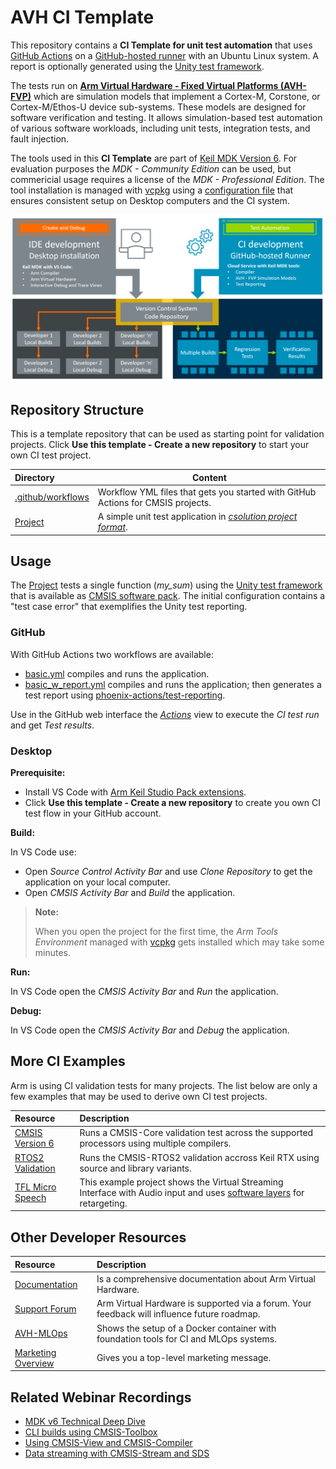 # AVH CI Template

This repository contains a **CI Template for unit test automation** that uses [GitHub Actions](https://github.com/features/actions) on a [GitHub-hosted runner](https://docs.github.com/en/actions/using-github-hosted-runners/about-github-hosted-runners/about-github-hosted-runners) with an Ubuntu Linux system. A report is optionally generated using  the [Unity test framework](https://github.com/MDK-Packs/Unity).

The tests run on [**Arm Virtual Hardware - Fixed Virtual Platforms (AVH-FVP)**](https://arm-software.github.io/AVH/main/simulation/html/index.html) which are simulation models that implement a Cortex-M, Corstone, or Cortex-M/Ethos-U device sub-systems. These models are designed for software verification and testing. It allows simulation-based test automation of various software workloads, including unit tests, integration tests, and fault injection.

The tools used in this **CI Template** are part of [Keil MDK Version 6](https://www.keil.arm.com/keil-mdk/). For evaluation purposes the *MDK - Community Edition* can be used, but commericial usage requires a license of the *MDK - Professional Edition*.
The tool installation is managed with [vcpkg](https://www.keil.arm.com/artifacts/) using a [configuration file](./vcpkg-configuration.json) that ensures consistent setup on Desktop computers and the CI system.

![Create, debug, and test](./create_debug_test.png)

## Repository Structure

This is a template repository that can be used as starting point for validation projects. Click **Use this template - Create a new repository** to start your own CI test project.

Directory                     | Content
:-----------------------------|----------
[.github/workflows](.github/workflows) | Workflow YML files that gets you started with GitHub Actions for CMSIS projects.
[Project](Project)                     | A simple unit test application in [*csolution project format*](https://github.com/Open-CMSIS-Pack/cmsis-toolbox).

## Usage

The [Project](Project) tests a single function (*my_sum*) using the [Unity test framework](https://github.com/MDK-Packs/Unity) that is available as [CMSIS software pack](https://www.keil.arm.com/packs/unity-arm-packs). The initial configuration contains a "test case error" that exemplifies the Unity test reporting.

### GitHub

With GitHub Actions two workflows are available:

- [basic.yml](.github/workflows/basic.yml) compiles and runs the application.
- [basic_w_report.yml](.github/workflows/basic_w_report.yml) compiles and runs the application; then generates a test report using [phoenix-actions/test-reporting](https://github.com/phoenix-actions/test-reporting).

Use in the GitHub web interface the [*Actions*](./actions) view to execute the *CI test run* and get *Test results*.

### Desktop

**Prerequisite:**

- Install VS Code with [Arm Keil Studio Pack extensions](https://marketplace.visualstudio.com/items?itemName=Arm.keil-studio-pack).
- Click **Use this template - Create a new repository** to create you own CI test flow in your GitHub account.

**Build:**

In VS Code use:

- Open *Source Control Activity Bar* and use *Clone Repository* to get  the application on your local computer.
- Open *CMSIS Activity Bar* and *Build* the application.

> **Note:**
>
> When you open the project for the first time, the *Arm Tools Environment* managed with [vcpkg](https://www.keil.arm.com/artifacts/) gets installed which may take some minutes.

**Run:**

In VS Code open the *CMSIS Activity Bar* and *Run* the application.

**Debug:**

In VS Code open the *CMSIS Activity Bar* and *Debug* the application.

## More CI Examples

Arm is using CI validation tests for many projects. The list below are only a few examples that may be used to derive own CI test projects.

Resource           | Description
:------------------|:------------------
[CMSIS Version 6](https://github.com/ARM-software/CMSIS_6/actions) | Runs a CMSIS-Core validation test across the supported processors using multiple compilers.
[RTOS2 Validation](https://github.com/ARM-software/CMSIS-RTX/actions) | Runs the CMSIS-RTOS2 validation accross Keil RTX using source and library variants.
[TFL Micro Speech](https://github.com/arm-software/AVH-TFLmicrospeech) | This example project shows the Virtual Streaming Interface with Audio input and uses [software layers](https://github.com/Open-CMSIS-Pack/cmsis-toolbox/blob/main/docs/build-overview.md#software-layers) for retargeting.

## Other Developer Resources

Resource           | Description
:------------------|:------------------
[Documentation](https://arm-software.github.io/AVH/main/overview/html/index.html) | Is a comprehensive documentation about Arm Virtual Hardware.
[Support Forum](https://community.arm.com/support-forums/f/arm-virtual-hardware-targets-forum) | Arm Virtual Hardware is supported via a forum. Your feedback will influence future roadmap.
[AVH-MLOps](https://github.com/ARM-software/AVH-MLOps) | Shows the setup of a Docker container with foundation tools for CI and MLOps systems.
[Marketing Overview](https://www.arm.com/virtual-hardware) | Gives you a top-level marketing message.

## Related Webinar Recordings

- [MDK v6 Technical Deep Dive](https://on-demand.arm.com/flow/arm/devhub/sessionCatalog/page/pubSessCatalog/session/1713958336497001CQIR)
- [CLI builds using CMSIS-Toolbox](https://on-demand.arm.com/flow/arm/devhub/sessionCatalog/page/pubSessCatalog/session/1708432622207001feYV)
- [Using CMSIS-View and CMSIS-Compiler](https://on-demand.arm.com/flow/arm/devhub/sessionCatalog/page/pubSessCatalog/session/1706872120089001ictY)
- [Data streaming with CMSIS-Stream and SDS](https://on-demand.arm.com/flow/arm/devhub/sessionCatalog/page/pubSessCatalog/session/1709221848113001nOU5)
